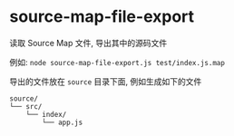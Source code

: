 # source-map-file-export

读取 Source Map 文件, 导出其中的源码文件

例如: `node source-map-file-export.js test/index.js.map`

导出的文件放在 `source` 目录下面, 例如生成如下的文件

```
source/
└── src/
    └── index/
        └── app.js
```